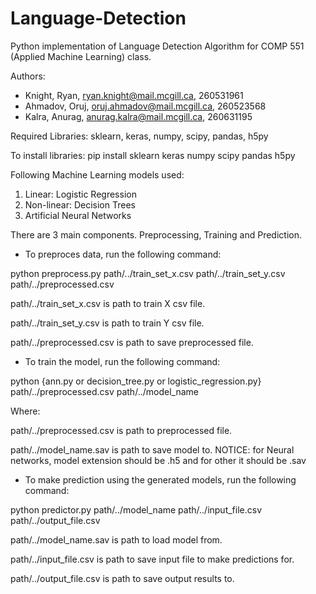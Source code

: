 # Language-Detection
Python implementation of Language Detection Algorithm for COMP 551 (Applied Machine Learning) class.

Authors:
- Knight, Ryan, ryan.knight@mail.mcgill.ca, 260531961
- Ahmadov, Oruj, oruj.ahmadov@mail.mcgill.ca, 260523568
- Kalra, Anurag, anurag.kalra@mail.mcgill.ca, 260631195

Required Libraries: sklearn, keras, numpy, scipy, pandas, h5py

To install libraries: pip install sklearn keras numpy scipy pandas h5py

Following Machine Learning models used:

1) Linear: Logistic Regression
2) Non-linear: Decision Trees
3) Artificial Neural Networks

There are 3 main components. Preprocessing, Training and Prediction.

- To preproces data, run the following command:

python preprocess.py   path/../train_set_x.csv   path/../train_set_y.csv   path/../preprocessed.csv

path/../train_set_x.csv is path to train X csv file.

path/../train_set_y.csv is path to train Y csv file.

path/../preprocessed.csv is path to save preprocessed file.


- To train the model, run the following command:

python {ann.py or decision_tree.py or logistic_regression.py}   path/../preprocessed.csv   path/../model_name

Where:

path/../preprocessed.csv is path to preprocessed file.

path/../model_name.sav is path to save model to.
NOTICE: for Neural networks, model extension should be .h5 and for other it should be .sav


- To make prediction using the generated models, run the following command:

python predictor.py   path/../model_name   path/../input_file.csv   path/../output_file.csv

path/../model_name.sav is path to load model from.

path/../input_file.csv is path to save input file to make predictions for.

path/../output_file.csv is path to save output results to.

